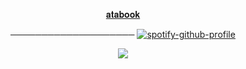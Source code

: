 <div id="header" align="center">

[𝐚𝐭𝐚𝐛𝐨𝐨𝐤](https://spiritbox.atabook.org/)

────────────────────
[![spotify-github-profile](https://spotify-github-profile.kittinanx.com/api/view?uid=31vqck2xnl327xecntooe7ptxtrq&cover_image=true&theme=novatorem&show_offline=false&background_color=121212&interchange=true&bar_color=ff0000&bar_color_cover=false)](https://spotify-github-profile.kittinanx.com/api/view?uid=31vqck2xnl327xecntooe7ptxtrq&redirect=true)

![](https://64.media.tumblr.com/cc2f14c47d5ad5d4a1496676170c8742/2efb784406ac1c37-a6/s540x810/e95b516b6f5aef8d81998efc477fc5b60139b383.gifv) 

